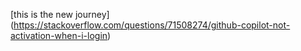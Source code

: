 [this is the new journey] (https://stackoverflow.com/questions/71508274/github-copilot-not-activation-when-i-login)

